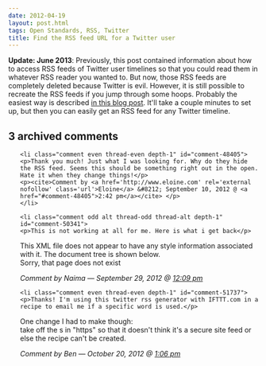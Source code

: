 ```yaml
---
date: 2012-04-19
layout: post.html
tags: Open Standards, RSS, Twitter
title: Find the RSS feed URL for a Twitter user
---
```


<p><b>Update: June 2013</b>: Previously, this post contained information about how to access RSS feeds of Twitter user timelines so that you could read them in whatever RSS reader you wanted to. But now, those RSS feeds are completely deleted because Twitter is evil. However, it is still possible to recreate the RSS feeds if you jump through some hoops. Probably the easiest way is described <a href="http://www.labnol.org/internet/twitter-rss-feeds/27931/">in this blog post</a>. It'll take a couple minutes to set up, but then you can easily get an RSS feed for any Twitter timeline.</p>

<!--more-->

<h2 id="comments">3 archived comments</h2>

<ol id="commentlist">

    <li class="comment even thread-even depth-1" id="comment-48405">
    <p>Thank you much! Just what I was looking for. Why do they hide the RSS feed. Seems this should be something right out in the open. Hate it when they change things!</p>
    <p><cite>Comment by <a href='http://www.eloine.com' rel='external nofollow' class='url'>Eloine</a> &#8212; September 10, 2012 @ <a href="#comment-48405">2:42 pm</a></cite> </p>
    </li>

    <li class="comment odd alt thread-odd thread-alt depth-1" id="comment-50341">
    <p>This is not working at all for me. Here is what i get back</p>
<p>This XML file does not appear to have any style information associated with it. The document tree is shown below.<br />
      Sorry, that page does not exist</p>
    <p><cite>Comment by Naima &#8212; September 29, 2012 @ <a href="#comment-50341">12:09 pm</a></cite> </p>
    </li>

    <li class="comment even thread-even depth-1" id="comment-51737">
    <p>Thanks! I'm using this twitter rss generator with IFTTT.com in a recipe to email me if a specific word is used.</p>
<p>One change I had to make though:<br />
take off the s in "https" so that it doesn't think it's a secure site feed or else the recipe can't be created.</p>
    <p><cite>Comment by Ben &#8212; October 20, 2012 @ <a href="#comment-51737">1:06 pm</a></cite> </p>
    </li>


</ol>
